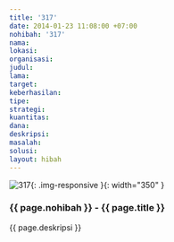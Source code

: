 ```yaml
---
title: '317'
date: 2014-01-23 11:08:00 +07:00
nohibah: '317'
nama:
lokasi:
organisasi:
judul:
lama:
target:
keberhasilan:
tipe:
strategi:
kuantitas:
dana:
deskripsi:
masalah:
solusi:
layout: hibah
---
```


![317](/static/img/hibahcms/317.png){: .img-responsive }{: width="350" }

### {{ page.nohibah }} - {{ page.title }}

{{ page.deskripsi }}
